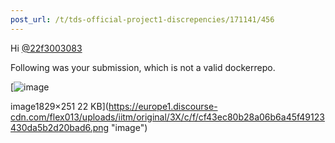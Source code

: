 ```yaml
---
post_url: /t/tds-official-project1-discrepencies/171141/456
---
```

Hi [@22f3003083](/u/22f3003083)

Following was your submission, which is not a valid dockerrepo.  

[![image](https://europe1.discourse-cdn.com/flex013/uploads/iitm/optimized/3X/c/f/cf43ec80b28a06b6a45f49123430da5b2d20bad6_2_690x94.png)

image1829×251 22 KB](https://europe1.discourse-cdn.com/flex013/uploads/iitm/original/3X/c/f/cf43ec80b28a06b6a45f49123430da5b2d20bad6.png "image")